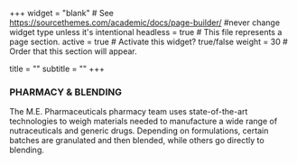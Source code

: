 +++
widget = "blank"  # See https://sourcethemes.com/academic/docs/page-builder/ #never change widget type unless it's intentional
headless = true  # This file represents a page section.
active = true  # Activate this widget? true/false
weight = 30  # Order that this section will appear.

title = ""
subtitle = ""
+++

**<h3>PHARMACY & BLENDING</h3>**
<p>The M.E. Pharmaceuticals pharmacy team uses state-of-the-art technologies to weigh materials needed to manufacture a wide range of nutraceuticals and generic drugs. Depending on formulations, certain batches are granulated and then blended, while others go directly to blending.</p>
